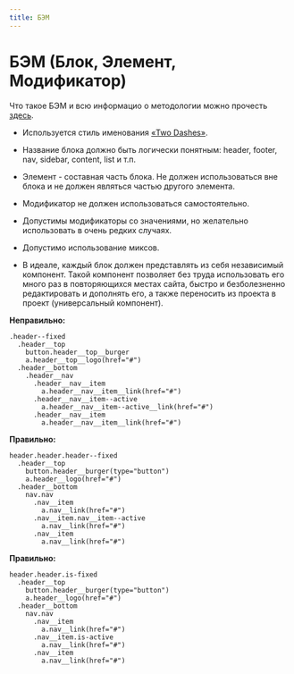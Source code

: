```yaml
---
title: БЭМ
---
```


# БЭМ (Блок, Элемент, Модификатор)

Что такое БЭМ и всю информацио о методологии можно прочесть [здесь](https://ru.bem.info/methodology/).

-   Используется стиль именования [«Two Dashes»](https://ru.bem.info/methodology/naming-convention/#%D1%81%D1%82%D0%B8%D0%BB%D1%8C-two-dashes).

-   Название блока должно быть логически понятным: header, footer, nav, sidebar, content, list и т.п.

-   Элемент - составная часть блока. Не должен использоваться вне блока и не должен являться частью другого элемента.

-   Модификатор не должен использоваться самостоятельно.

-   Допустимы модификаторы со значениями, но желательно использовать в очень редких случаях.

-   Допустимо использование миксов.

-   В идеале, каждый блок должен представлять из себя независимый компонент. Такой компонент позволяет без труда использовать его много раз в повторяющихся местах сайта, быстро и безболезненно редактировать и дополнять его, а также переносить из проекта в проект (универсальный компонент).

**Неправильно:**

```jade
.header--fixed
  .header__top
    button.header__top__burger
    a.header__top__logo(href="#")
  .header__bottom
    .header__nav
      .header__nav__item
        a.header__nav__item__link(href="#")
      .header__nav__item--active
        a.header__nav__item--active__link(href="#")
      .header__nav__item
        a.header__nav__item__link(href="#")
```

**Правильно:**

```jade
header.header.header--fixed
  .header__top
    button.header__burger(type="button")
    a.header__logo(href="#")
  .header__bottom
    nav.nav
      .nav__item
        a.nav__link(href="#")
      .nav__item.nav__item--active
        a.nav__link(href="#")
      .nav__item
        a.nav__link(href="#")
```

**Правильно:**

```jade
header.header.is-fixed
  .header__top
    button.header__burger(type="button")
    a.header__logo(href="#")
  .header__bottom
    nav.nav
      .nav__item
        a.nav__link(href="#")
      .nav__item.is-active
        a.nav__link(href="#")
      .nav__item
        a.nav__link(href="#")
```
